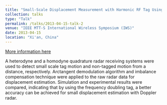 ```yaml
---
title: "Small-Scale Displacement Measurement with Harmonic RF Tag Using Doppler Radar"
collection: talks
type: "Talk"
permalink: /talks/2013-04-15-talk-2
venue: "IEEE MTT-S International Wireless Symposium (IWS)"
date: 2013-04-15
location: "Xi'an, China"
---
```


[More information here](http://example2.com)

A heterodyne and a homodyne quadrature radar receiving systems were used to detect small scale tag motion and non-tagged motion from a distance, respectively. Arctangent demodulation algorithm and imbalance compensation technique were applied to the raw radar data for displacement estimation. Simulation and experimental results were compared, indicating that by using the frequency doubling tag, a better accuracy can be achieved for small displacement estimation with Doppler radar.
